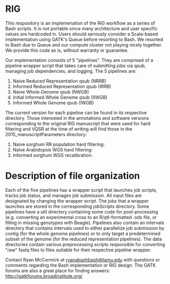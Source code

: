 RIG
=====

This respository is an implemenation of the RIG workflow as a series of Bash scripts. It is not portable since many architecture and user specific values are hardcoded in. Users should seriously consider a Scala-based implementation using GATK's Queue before resorting to Bash. We resorted to Bash due to Queue and our compute cluster not playing nicely together. We provide this code as is, without warranty or guarantee.

Our implementation consists of 5 "pipelines". They are comprised of a pipeline wrapper script that takes care of submitting jobs via qsub, managing job dependencies, and logging. The 5 pipelines are:

1. Naive Reduced Representation qsub (NRRB)
2. Informed Reduced Representation qsub (IRRB)
3. Naive Whole Genome qsub (NWGB)
4. Initial Informed Whole Genome qsub (IIWGB)
5. Informed Whole Genome qsub (IWGB)

The current version for each pipeline can be found in its respective directory. Those interested in the annotations and software versions corresponding to the original RIG manuscript that were used for hard filtering and VQSR at the time of writing will find those in the 2015_manuscriptParameters directory:

1. Naive sorghum RR population hard filtering:
2. Naive Arabidopsis WGS hard filtering:
3. Informed sorghum WGS recalibration:

Description of file organization
=====

Each of the five pipelines has a wrapper script that launches job scripts, tracks job status, and manages job submission. All input files are designated by changing the wrapper script. The jobs that a wrapper launches are stored in the corresponding jobScripts directory. Some pipelines have a util directory containing some code for post-processing (e.g. converting an experimental cross to an R/qtl-formatted .ods file, or filling in missing genotypes with Beagle). Pipelines also contain an intervals directory that contains intervals used to either parallelize job submission by contig (for the whole genome pipelines) or to only target a predetermined subset of the genome (for the reduced representation pipelines). The data directories contain various preprocessing scripts responsible for converting "raw" fastq files to files suitable for their respective pipeline wrapper.

Contact Ryan McCormick at ryanabashbash@tamu.edu with questions or comments regarding the Bash implementation or RIG design. The GATK forums are also a great place for finding answers: http://gatkforums.broadinstitute.org/ 

